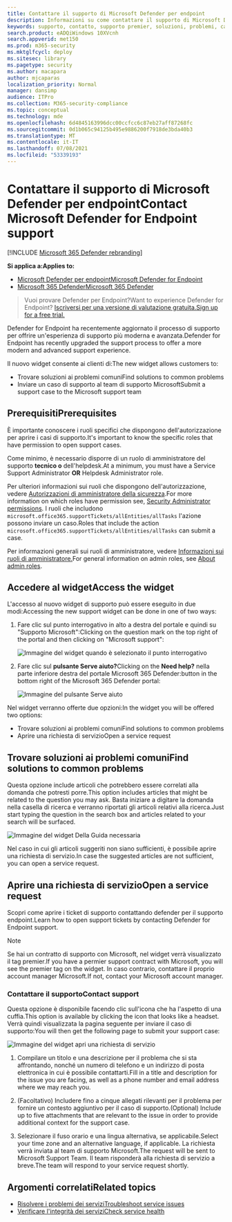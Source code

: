 ```yaml
---
title: Contattare il supporto di Microsoft Defender per endpoint
description: Informazioni su come contattare il supporto di Microsoft Defender for Endpoint
keywords: supporto, contatto, supporto premier, soluzioni, problemi, caso
search.product: eADQiWindows 10XVcnh
search.appverid: met150
ms.prod: m365-security
ms.mktglfcycl: deploy
ms.sitesec: library
ms.pagetype: security
ms.author: macapara
author: mjcaparas
localization_priority: Normal
manager: dansimp
audience: ITPro
ms.collection: M365-security-compliance
ms.topic: conceptual
ms.technology: mde
ms.openlocfilehash: 6d4845163996dcc00ccfcc6c87eb27aff87268fc
ms.sourcegitcommit: 0d1b065c94125b495e9886200f7918de3bda40b3
ms.translationtype: MT
ms.contentlocale: it-IT
ms.lasthandoff: 07/08/2021
ms.locfileid: "53339193"
---
```

# <a name="contact-microsoft-defender-for-endpoint-support"></a><span data-ttu-id="002bb-104">Contattare il supporto di Microsoft Defender per endpoint</span><span class="sxs-lookup"><span data-stu-id="002bb-104">Contact Microsoft Defender for Endpoint support</span></span>

[!INCLUDE [Microsoft 365 Defender rebranding](../../includes/microsoft-defender.md)]


<span data-ttu-id="002bb-105">**Si applica a:**</span><span class="sxs-lookup"><span data-stu-id="002bb-105">**Applies to:**</span></span>
- [<span data-ttu-id="002bb-106">Microsoft Defender per endpoint</span><span class="sxs-lookup"><span data-stu-id="002bb-106">Microsoft Defender for Endpoint</span></span>](https://go.microsoft.com/fwlink/p/?linkid=2154037)
- [<span data-ttu-id="002bb-107">Microsoft 365 Defender</span><span class="sxs-lookup"><span data-stu-id="002bb-107">Microsoft 365 Defender</span></span>](https://go.microsoft.com/fwlink/?linkid=2118804)

><span data-ttu-id="002bb-108">Vuoi provare Defender per Endpoint?</span><span class="sxs-lookup"><span data-stu-id="002bb-108">Want to experience Defender for Endpoint?</span></span> [<span data-ttu-id="002bb-109">Iscriversi per una versione di valutazione gratuita.</span><span class="sxs-lookup"><span data-stu-id="002bb-109">Sign up for a free trial.</span></span>](https://www.microsoft.com/microsoft-365/windows/microsoft-defender-atp?ocid=docs-wdatp-assignaccess-abovefoldlink)

<span data-ttu-id="002bb-110">Defender for Endpoint ha recentemente aggiornato il processo di supporto per offrire un'esperienza di supporto più moderna e avanzata.</span><span class="sxs-lookup"><span data-stu-id="002bb-110">Defender for Endpoint has recently upgraded the support process to offer a more modern and advanced support experience.</span></span>

<span data-ttu-id="002bb-111">Il nuovo widget consente ai clienti di:</span><span class="sxs-lookup"><span data-stu-id="002bb-111">The new widget allows customers to:</span></span>

- <span data-ttu-id="002bb-112">Trovare soluzioni ai problemi comuni</span><span class="sxs-lookup"><span data-stu-id="002bb-112">Find solutions to common problems</span></span>
- <span data-ttu-id="002bb-113">Inviare un caso di supporto al team di supporto Microsoft</span><span class="sxs-lookup"><span data-stu-id="002bb-113">Submit a support case to the Microsoft support team</span></span>

## <a name="prerequisites"></a><span data-ttu-id="002bb-114">Prerequisiti</span><span class="sxs-lookup"><span data-stu-id="002bb-114">Prerequisites</span></span>

<span data-ttu-id="002bb-115">È importante conoscere i ruoli specifici che dispongono dell'autorizzazione per aprire i casi di supporto.</span><span class="sxs-lookup"><span data-stu-id="002bb-115">It's important to know the specific roles that have permission to open support cases.</span></span>

<span data-ttu-id="002bb-116">Come minimo, è necessario disporre di un ruolo di amministratore del supporto **tecnico o** dell'helpdesk.</span><span class="sxs-lookup"><span data-stu-id="002bb-116">At a minimum, you must have a Service Support Administrator **OR** Helpdesk Administrator role.</span></span>

<span data-ttu-id="002bb-117">Per ulteriori informazioni sui ruoli che dispongono dell'autorizzazione, vedere [Autorizzazioni di amministratore della sicurezza](/azure/active-directory/users-groups-roles/directory-assign-admin-roles#security-administrator-permissions).</span><span class="sxs-lookup"><span data-stu-id="002bb-117">For more information on which roles have permission see, [Security Administrator permissions](/azure/active-directory/users-groups-roles/directory-assign-admin-roles#security-administrator-permissions).</span></span> <span data-ttu-id="002bb-118">I ruoli che includono `microsoft.office365.supportTickets/allEntities/allTasks` l'azione possono inviare un caso.</span><span class="sxs-lookup"><span data-stu-id="002bb-118">Roles that include the action `microsoft.office365.supportTickets/allEntities/allTasks` can submit a case.</span></span>

<span data-ttu-id="002bb-119">Per informazioni generali sui ruoli di amministratore, vedere [Informazioni sui ruoli di amministratore.](/microsoft-365/admin/add-users/about-admin-roles)</span><span class="sxs-lookup"><span data-stu-id="002bb-119">For general information on admin roles, see [About admin roles](/microsoft-365/admin/add-users/about-admin-roles).</span></span>

## <a name="access-the-widget"></a><span data-ttu-id="002bb-120">Accedere al widget</span><span class="sxs-lookup"><span data-stu-id="002bb-120">Access the widget</span></span>
<span data-ttu-id="002bb-121">L'accesso al nuovo widget di supporto può essere eseguito in due modi:</span><span class="sxs-lookup"><span data-stu-id="002bb-121">Accessing the new support widget can be done in one of two ways:</span></span>

1. <span data-ttu-id="002bb-122">Fare clic sul punto interrogativo in alto a destra del portale e quindi su "Supporto Microsoft":</span><span class="sxs-lookup"><span data-stu-id="002bb-122">Clicking on the question mark on the top right of the portal and then clicking on "Microsoft support":</span></span>

    ![Immagine del widget quando è selezionato il punto interrogativo](images/support-widget.png)

2. <span data-ttu-id="002bb-124">Fare clic sul **pulsante Serve aiuto?**</span><span class="sxs-lookup"><span data-stu-id="002bb-124">Clicking on the **Need help?**</span></span>  <span data-ttu-id="002bb-125">nella parte inferiore destra del portale Microsoft 365 Defender:</span><span class="sxs-lookup"><span data-stu-id="002bb-125">button in the bottom right of the Microsoft 365 Defender portal:</span></span>

    ![Immagine del pulsante Serve aiuto](images/need-help-option.png)

<span data-ttu-id="002bb-127">Nel widget verranno offerte due opzioni:</span><span class="sxs-lookup"><span data-stu-id="002bb-127">In the widget you will be offered two options:</span></span>

- <span data-ttu-id="002bb-128">Trovare soluzioni ai problemi comuni</span><span class="sxs-lookup"><span data-stu-id="002bb-128">Find solutions to common problems</span></span>
- <span data-ttu-id="002bb-129">Aprire una richiesta di servizio</span><span class="sxs-lookup"><span data-stu-id="002bb-129">Open a service request</span></span>

## <a name="find-solutions-to-common-problems"></a><span data-ttu-id="002bb-130">Trovare soluzioni ai problemi comuni</span><span class="sxs-lookup"><span data-stu-id="002bb-130">Find solutions to common problems</span></span>
<span data-ttu-id="002bb-131">Questa opzione include articoli che potrebbero essere correlati alla domanda che potresti porre.</span><span class="sxs-lookup"><span data-stu-id="002bb-131">This option includes articles that might be related to the question you may ask.</span></span> <span data-ttu-id="002bb-132">Basta iniziare a digitare la domanda nella casella di ricerca e verranno riportati gli articoli relativi alla ricerca.</span><span class="sxs-lookup"><span data-stu-id="002bb-132">Just start typing the question in the search box and articles related to your search will be surfaced.</span></span>

![Immagine del widget Della Guida necessaria](images/information-on-help-screen.png)

<span data-ttu-id="002bb-134">Nel caso in cui gli articoli suggeriti non siano sufficienti, è possibile aprire una richiesta di servizio.</span><span class="sxs-lookup"><span data-stu-id="002bb-134">In case the suggested articles are not sufficient, you can open a service request.</span></span>

## <a name="open-a-service-request"></a><span data-ttu-id="002bb-135">Aprire una richiesta di servizio</span><span class="sxs-lookup"><span data-stu-id="002bb-135">Open a service request</span></span>

<span data-ttu-id="002bb-136">Scopri come aprire i ticket di supporto contattando defender per il supporto endpoint.</span><span class="sxs-lookup"><span data-stu-id="002bb-136">Learn how to open support tickets by contacting Defender for Endpoint support.</span></span>

> [!Note]
> <span data-ttu-id="002bb-137">Se hai un contratto di supporto con Microsoft, nel widget verrà visualizzato il tag premier.</span><span class="sxs-lookup"><span data-stu-id="002bb-137">If you have a permier support contract with Microsoft, you will see the premier tag on the widget.</span></span> <span data-ttu-id="002bb-138">In caso contrario, contattare il proprio account manager Microsoft.</span><span class="sxs-lookup"><span data-stu-id="002bb-138">If not, contact your Microsoft account manager.</span></span>

### <a name="contact-support"></a><span data-ttu-id="002bb-139">Contattare il supporto</span><span class="sxs-lookup"><span data-stu-id="002bb-139">Contact support</span></span>

<span data-ttu-id="002bb-140">Questa opzione è disponibile facendo clic sull'icona che ha l'aspetto di una cuffia.</span><span class="sxs-lookup"><span data-stu-id="002bb-140">This option is available by clicking the icon that looks like a headset.</span></span> <span data-ttu-id="002bb-141">Verrà quindi visualizzata la pagina seguente per inviare il caso di supporto:</span><span class="sxs-lookup"><span data-stu-id="002bb-141">You will then get the following page to submit your support case:</span></span>

![Immagine del widget apri una richiesta di servizio](images/contact-support-screen.png)

1. <span data-ttu-id="002bb-143">Compilare un titolo e una descrizione per il problema che si sta affrontando, nonché un numero di telefono e un indirizzo di posta elettronica in cui è possibile contattarti.</span><span class="sxs-lookup"><span data-stu-id="002bb-143">Fill in a title and description for the issue you are facing, as well as a phone number and email address where we may reach you.</span></span>

2. <span data-ttu-id="002bb-144">(Facoltativo) Includere fino a cinque allegati rilevanti per il problema per fornire un contesto aggiuntivo per il caso di supporto.</span><span class="sxs-lookup"><span data-stu-id="002bb-144">(Optional) Include up to five attachments that are relevant to the issue in order to provide additional context for the support case.</span></span>

3. <span data-ttu-id="002bb-145">Selezionare il fuso orario e una lingua alternativa, se applicabile.</span><span class="sxs-lookup"><span data-stu-id="002bb-145">Select your time zone and an alternative language, if applicable.</span></span> <span data-ttu-id="002bb-146">La richiesta verrà inviata al team di supporto Microsoft.</span><span class="sxs-lookup"><span data-stu-id="002bb-146">The request will be sent to Microsoft Support Team.</span></span> <span data-ttu-id="002bb-147">Il team risponderà alla richiesta di servizio a breve.</span><span class="sxs-lookup"><span data-stu-id="002bb-147">The team will respond to your service request shortly.</span></span>

## <a name="related-topics"></a><span data-ttu-id="002bb-148">Argomenti correlati</span><span class="sxs-lookup"><span data-stu-id="002bb-148">Related topics</span></span>

- [<span data-ttu-id="002bb-149">Risolvere i problemi dei servizi</span><span class="sxs-lookup"><span data-stu-id="002bb-149">Troubleshoot service issues</span></span>](troubleshoot-mdatp.md)
- [<span data-ttu-id="002bb-150">Verificare l'integrità dei servizi</span><span class="sxs-lookup"><span data-stu-id="002bb-150">Check service health</span></span>](service-status.md)
